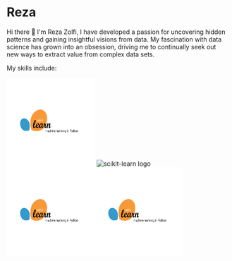 # Reza
Hi there 👋 I'm Reza Zolfi,
I have developed a passion for uncovering hidden patterns and gaining insightful visions from data. My fascination with data science has grown into an obsession, driving me to continually seek out new ways to extract value from complex data sets.

My skills include:

<img src="https://github.com/scikit-learn/scikit-learn/blob/main/doc/logos/scikit-learn-logo.svg" width="200" height="200" alt="scikit-learn logo">
<img src="https://camo.githubusercontent.com/fe5ced87b3ae4c3c7c36fbeff02c3e0f99edae2dd1dd9d7b58195115788760ad/68747470733a2f2f7777772e74656e736f72666c6f772e6f72672f696d616765732f74665f6c6f676f5f686f72697a6f6e74616c2e706e67" width="180" height="130" alt="scikit-learn logo"><img src="https://github.com/scikit-learn/scikit-learn/blob/main/doc/logos/scikit-learn-logo.svg" width="200" height="200" alt="scikit-learn logo"><img src="https://github.com/scikit-learn/scikit-learn/blob/main/doc/logos/scikit-learn-logo.svg" width="200" height="200" alt="scikit-learn logo">

